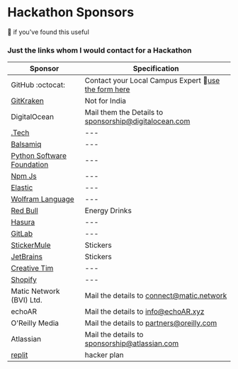 # Hackathon Sponsors
:star2: if you've found this useful
### Just the links whom I would contact for a Hackathon     
Sponsor|Specification
-------|------
GitHub :octocat:|Contact your Local Campus Expert :triangular_flag_on_post:[use the form here](https://airtable.com/shrjNunEV6tC0SXqY) 
[GitKraken](https://www.gitkraken.com/contact)|Not for India  
DigitalOcean|Mail them the Details to sponsorship@digitalocean.com
[.Tech](https://get.tech/hackathons) | ---
 [Balsamiq](https://balsamiq.com/givingback/sponsorships/apply/)|---
 [Python Software Foundation](https://www.python.org/psf/grants/)|---
 [Npm Js](https://www.surveymonkey.com/r/npmsponsorshiprequests)|---
 [Elastic](https://www.elastic.co/community/meetups/already-hosting-meetup-in-a-box)|---
 [Wolfram Language](https://www.wolfram.com/hackathons/sponsor-request/)|---
 [Red Bull](https://energydrink.redbull.com/contact-sponsorship)| Energy Drinks
 [Hasura](https://hasura.io/community)|---
 [GitLab](https://about.gitlab.com/community/sponsorship/)|---
 [StickerMule](https://www.stickermule.com/support/will-you-sponsor-my-organization)|Stickers
 [JetBrains](https://www.jetbrains.com/community/support/sponsorship_request.html)|Stickers
 [Creative Tim](https://www.creative-tim.com/sponsorships)|---
[Shopify](https://www.shopify.in/sponsorships)|---
Matic Network (BVI) Ltd.| Mail the details to connect@matic.network
echoAR | Mail the details to info@echoAR.xyz
O'Reilly Media | Mail the details to partners@oreilly.com
Atlassian | Mail the details to sponsorship@atlassian.com
[replit](https://hackathon-sponsorship.util.repl.co/) | hacker plan

